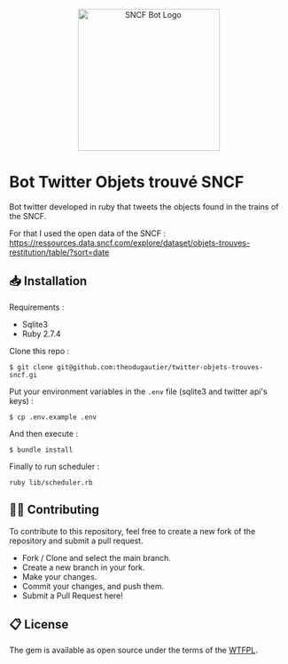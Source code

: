 <p align="center">
  <a href="https://www.twitter.com/sncfobjets " target="_blank" rel="noopener noreferrer">
    <img width="256" src="https://i.imgur.com/d0LOjFS.png" alt="SNCF Bot Logo">
  </a>
</p>

# Bot Twitter Objets trouvé SNCF

Bot twitter developed in ruby that tweets the objects found in the trains of the SNCF.

For that I used the open data of the SNCF : https://ressources.data.sncf.com/explore/dataset/objets-trouves-restitution/table/?sort=date

## 📥 Installation

Requirements :
- Sqlite3
- Ruby 2.7.4

Clone this repo :
```
$ git clone git@github.com:theodugautier/twitter-objets-trouves-sncf.gi
```

Put your environment variables in the `.env` file (sqlite3 and twitter api's keys) :
```
$ cp .env.example .env
```

And then execute :
```
$ bundle install
```

Finally to run scheduler :
```
ruby lib/scheduler.rb
```

## 👨‍💻 Contributing

To contribute to this repository, feel free to create a new fork of the repository and submit a pull request.
- Fork / Clone and select the main branch.
- Create a new branch in your fork.
- Make your changes.
- Commit your changes, and push them.
- Submit a Pull Request here!

## 📋 License

The gem is available as open source under the terms of the [WTFPL](http://www.wtfpl.net/).
